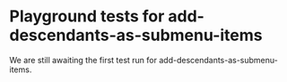 # Playground tests for add-descendants-as-submenu-items
We are still awaiting the first test run for add-descendants-as-submenu-items.
